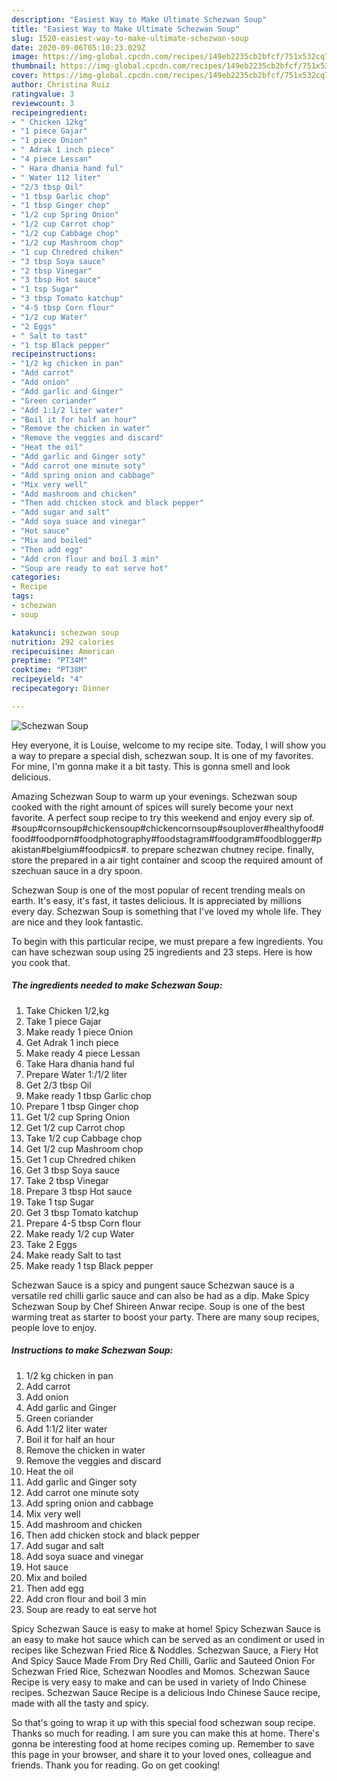 ```yaml
---
description: "Easiest Way to Make Ultimate Schezwan Soup"
title: "Easiest Way to Make Ultimate Schezwan Soup"
slug: 1520-easiest-way-to-make-ultimate-schezwan-soup
date: 2020-09-06T05:10:23.029Z
image: https://img-global.cpcdn.com/recipes/149eb2235cb2bfcf/751x532cq70/schezwan-soup-recipe-main-photo.jpg
thumbnail: https://img-global.cpcdn.com/recipes/149eb2235cb2bfcf/751x532cq70/schezwan-soup-recipe-main-photo.jpg
cover: https://img-global.cpcdn.com/recipes/149eb2235cb2bfcf/751x532cq70/schezwan-soup-recipe-main-photo.jpg
author: Christina Ruiz
ratingvalue: 3
reviewcount: 3
recipeingredient:
- " Chicken 12kg"
- "1 piece Gajar"
- "1 piece Onion"
- " Adrak 1 inch piece"
- "4 piece Lessan"
- " Hara dhania hand ful"
- " Water 112 liter"
- "2/3 tbsp Oil"
- "1 tbsp Garlic chop"
- "1 tbsp Ginger chop"
- "1/2 cup Spring Onion"
- "1/2 cup Carrot chop"
- "1/2 cup Cabbage chop"
- "1/2 cup Mashroom chop"
- "1 cup Chredred chiken"
- "3 tbsp Soya sauce"
- "2 tbsp Vinegar"
- "3 tbsp Hot sauce"
- "1 tsp Sugar"
- "3 tbsp Tomato katchup"
- "4-5 tbsp Corn flour"
- "1/2 cup Water"
- "2 Eggs"
- " Salt to tast"
- "1 tsp Black pepper"
recipeinstructions:
- "1/2 kg chicken in pan"
- "Add carrot"
- "Add onion"
- "Add garlic and Ginger"
- "Green coriander"
- "Add 1:1/2 liter water"
- "Boil it for half an hour"
- "Remove the chicken in water"
- "Remove the veggies and discard"
- "Heat the oil"
- "Add garlic and Ginger soty"
- "Add carrot one minute soty"
- "Add spring onion and cabbage"
- "Mix very well"
- "Add mashroom and chicken"
- "Then add chicken stock and black pepper"
- "Add sugar and salt"
- "Add soya suace and vinegar"
- "Hot sauce"
- "Mix and boiled"
- "Then add egg"
- "Add cron flour and boil 3 min"
- "Soup are ready to eat serve hot"
categories:
- Recipe
tags:
- schezwan
- soup

katakunci: schezwan soup 
nutrition: 292 calories
recipecuisine: American
preptime: "PT34M"
cooktime: "PT38M"
recipeyield: "4"
recipecategory: Dinner

---
```



![Schezwan Soup](https://img-global.cpcdn.com/recipes/149eb2235cb2bfcf/751x532cq70/schezwan-soup-recipe-main-photo.jpg)

Hey everyone, it is Louise, welcome to my recipe site. Today, I will show you a way to prepare a special dish, schezwan soup. It is one of my favorites. For mine, I'm gonna make it a bit tasty. This is gonna smell and look delicious.

Amazing Schezwan Soup to warm up your evenings. Schezwan soup cooked with the right amount of spices will surely become your next favorite. A perfect soup recipe to try this weekend and enjoy every sip of. #soup#cornsoup#chickensoup#chickencornsoup#souplover#healthyfood#food#foodporn#foodphotography#foodstagram#foodgram#foodblogger#pakistan#belgium#foodpics#. to prepare schezwan chutney recipe. finally, store the prepared in a air tight container and scoop the required amount of szechuan sauce in a dry spoon.

Schezwan Soup is one of the most popular of recent trending meals on earth. It's easy, it's fast, it tastes delicious. It is appreciated by millions every day. Schezwan Soup is something that I've loved my whole life. They are nice and they look fantastic.


To begin with this particular recipe, we must prepare a few ingredients. You can have schezwan soup using 25 ingredients and 23 steps. Here is how you cook that.

<!--inarticleads1-->

##### The ingredients needed to make Schezwan Soup:

1. Take  Chicken 1/2,kg
1. Take 1 piece Gajar
1. Make ready 1 piece Onion
1. Get  Adrak 1 inch piece
1. Make ready 4 piece Lessan
1. Take  Hara dhania hand ful
1. Prepare  Water 1:/1/2 liter
1. Get 2/3 tbsp Oil
1. Make ready 1 tbsp Garlic chop
1. Prepare 1 tbsp Ginger chop
1. Get 1/2 cup Spring Onion
1. Get 1/2 cup Carrot chop
1. Take 1/2 cup Cabbage chop
1. Get 1/2 cup Mashroom chop
1. Get 1 cup Chredred chiken
1. Get 3 tbsp Soya sauce
1. Take 2 tbsp Vinegar
1. Prepare 3 tbsp Hot sauce
1. Take 1 tsp Sugar
1. Get 3 tbsp Tomato katchup
1. Prepare 4-5 tbsp Corn flour
1. Make ready 1/2 cup Water
1. Take 2 Eggs
1. Make ready  Salt to tast
1. Make ready 1 tsp Black pepper


Schezwan Sauce is a spicy and pungent sauce Schezwan sauce is a versatile red chilli garlic sauce and can also be had as a dip. Make Spicy Schezwan Soup by Chef Shireen Anwar recipe. Soup is one of the best warming treat as starter to boost your party. There are many soup recipes, people love to enjoy. 

<!--inarticleads2-->

##### Instructions to make Schezwan Soup:

1. 1/2 kg chicken in pan
1. Add carrot
1. Add onion
1. Add garlic and Ginger
1. Green coriander
1. Add 1:1/2 liter water
1. Boil it for half an hour
1. Remove the chicken in water
1. Remove the veggies and discard
1. Heat the oil
1. Add garlic and Ginger soty
1. Add carrot one minute soty
1. Add spring onion and cabbage
1. Mix very well
1. Add mashroom and chicken
1. Then add chicken stock and black pepper
1. Add sugar and salt
1. Add soya suace and vinegar
1. Hot sauce
1. Mix and boiled
1. Then add egg
1. Add cron flour and boil 3 min
1. Soup are ready to eat serve hot


Spicy Schezwan Sauce is easy to make at home! Spicy Schezwan Sauce is an easy to make hot sauce which can be served as an condiment or used in recipes like Schezwan Fried Rice &amp; Noddles. Schezwan Sauce, a Fiery Hot And Spicy Sauce Made From Dry Red Chilli, Garlic and Sauteed Onion For Schezwan Fried Rice, Schezwan Noodles and Momos. Schezwan Sauce Recipe is very easy to make and can be used in variety of Indo Chinese recipes. Schezwan Sauce Recipe is a delicious Indo Chinese Sauce recipe, made with all the tasty and spicy. 

So that's going to wrap it up with this special food schezwan soup recipe. Thanks so much for reading. I am sure you can make this at home. There's gonna be interesting food at home recipes coming up. Remember to save this page in your browser, and share it to your loved ones, colleague and friends. Thank you for reading. Go on get cooking!
